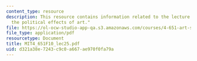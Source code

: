 ```yaml
---
content_type: resource
description: This resource contains information related to the lecture "debate on
  the political effects of art."
file: https://ol-ocw-studio-app-qa.s3.amazonaws.com/courses/4-651-art-since-1940-fall-2010/d321a38e7243c9c0a667ae970f0fa79a_MIT4_651F10_lec25.pdf
file_type: application/pdf
resourcetype: Document
title: MIT4_651F10_lec25.pdf
uid: d321a38e-7243-c9c0-a667-ae970f0fa79a
---
```

